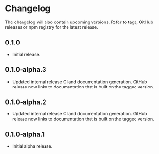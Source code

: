 # Changelog

The changelog will also contain upcoming versions. Refer to tags, GitHub releases or npm registry for the latest
release.

## 0.1.0

* Initial release.

## 0.1.0-alpha.3

* Updated internal release CI and documentation generation. GitHub release now links to documentation that is
  built on the tagged version.

## 0.1.0-alpha.2

* Updated internal release CI and documentation generation. GitHub release now links to documentation that is
  built on the tagged version.

## 0.1.0-alpha.1

* Initial alpha release.

